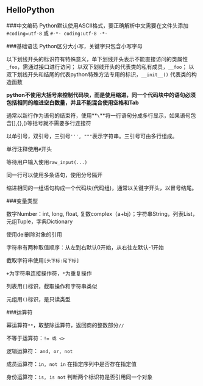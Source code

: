 ## HelloPython

###中文编码
Python默认使用ASCII格式，要正确解析中文需要在文件头添加`#coding=utf-8` 或 `#-*- coding:utf-8 -*-`

###基础语法
Python区分大小写，关键字只包含小写字母

以下划线开头的标识符有特殊意义，单下划线开头表示不能直接访问的类属性`_foo`，需通过接口进行访问； 以双下划线开头的代表类的私有成员，`__foo`； 以双下划线开头和结尾的代表python特殊方法专用的标识，`__init__()` 代表类的构造函数

**python不使用大括号来控制代码块，而是使用缩进，同一个代码块中的语句必须包括相同的缩进空白数量，并且不能混合使用空格和Tab**

通常以新行作为语句的结束符，使用**`\`**将一行语句分成多行显示，如果语句包含[],{},()等括号就不需要多行连接符

以单引号，双引号，三引号`''', """`表示字符串。三引号可由多行组成。

单行注释使用`#`开头

等待用户输入使用`raw_input(...)`

同一行可以使用多条语句，使用分号隔开

缩进相同的一组语句构成一个代码块(代码组)，通常以关键字开头，以冒号结尾。

###变量类型

数字Number：int, long, float, 复数complex（a+bj）；字符串String，列表List，元组Tuple，字典Dictionary

使用del删除对象的引用

字符串有两种取值顺序：从左到右默认0开始，从右往左默认-1开始

截取字符串使用`[头下标:尾下标]`

`+`为字符串连接操作符，`*`为重复操作

列表用`[]`标识，截取操作和字符串类似

元组用`()`标识，是只读类型

###运算符

幂运算符`**`，取整除运算符，返回商的整数部分`//`

不等于运算符：`!= 或 <>`

逻辑运算符： `and, or, not`

成员运算符：`in, not in` 在指定序列中是否存在指定值

身份运算符：`is, is not` 判断两个标识符是否引用同一个对象





